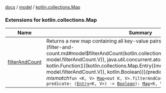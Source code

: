 [docs](../../index.md) / [model](../index.md) / [kotlin.collections.Map](./index.md)

### Extensions for kotlin.collections.Map

| Name | Summary |
|---|---|
| [filterAndCount](filter-and-count.md) | Returns a new map containing all key-value pairs matching the given [predicate](filter-and-count.md#model$filterAndCount(kotlin.collections.Map((model.filterAndCount.K, model.filterAndCount.V)), java.util.concurrent.atomic.AtomicInteger, kotlin.Function1((kotlin.collections.Map.Entry((model.filterAndCount.K, model.filterAndCount.V)), kotlin.Boolean)))/predicate) while counting every *mismatch*`fun <K, V> `[`Map`](https://kotlinlang.org/api/latest/jvm/stdlib/kotlin.collections/-map/index.html)`<out K, V>.filterAndCount(counter: `[`AtomicInteger`](https://docs.oracle.com/javase/8/docs/api/java/util/concurrent/atomic/AtomicInteger.html)`, predicate: (`[`Entry`](https://kotlinlang.org/api/latest/jvm/stdlib/kotlin.collections/-map/-entry/index.html)`<K, V>) -> `[`Boolean`](https://kotlinlang.org/api/latest/jvm/stdlib/kotlin/-boolean/index.html)`): `[`Map`](https://kotlinlang.org/api/latest/jvm/stdlib/kotlin.collections/-map/index.html)`<K, V>` |
